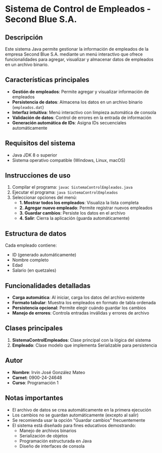 # Sistema de Control de Empleados - Second Blue S.A.

## Descripción
Este sistema Java permite gestionar la información de empleados de la empresa Second Blue S.A. mediante un menú interactivo que ofrece funcionalidades para agregar, visualizar y almacenar datos de empleados en un archivo binario.

## Características principales
- **Gestión de empleados**: Permite agregar y visualizar información de empleados
- **Persistencia de datos**: Almacena los datos en un archivo binario (`empleados.dat`)
- **Interfaz intuitiva**: Menú interactivo con limpieza automática de consola
- **Validación de datos**: Control de errores en la entrada de información
- **Generación automática de IDs**: Asigna IDs secuenciales automáticamente

## Requisitos del sistema
- Java JDK 8 o superior
- Sistema operativo compatible (Windows, Linux, macOS)

## Instrucciones de uso
1. Compilar el programa: `javac SistemaControlEmpleados.java`
2. Ejecutar el programa: `java SistemaControlEmpleados`
3. Seleccionar opciones del menú:
   - **1. Mostrar todos los empleados**: Visualiza la lista completa
   - **2. Agregar nuevo empleado**: Permite registrar nuevos empleados
   - **3. Guardar cambios**: Persiste los datos en el archivo
   - **4. Salir**: Cierra la aplicación (guarda automáticamente)

## Estructura de datos
Cada empleado contiene:
- ID (generado automáticamente)
- Nombre completo
- Edad
- Salario (en quetzales)

## Funcionalidades detalladas
- **Carga automática**: Al iniciar, carga los datos del archivo existente
- **Formato tabular**: Muestra los empleados en formato de tabla ordenada
- **Persistencia opcional**: Permite elegir cuándo guardar los cambios
- **Manejo de errores**: Controla entradas inválidas y errores de archivo

## Clases principales
1. **SistemaControlEmpleados**: Clase principal con la lógica del sistema
2. **Empleado**: Clase modelo que implementa Serializable para persistencia

## Autor
- **Nombre**: Irvin José González Mateo
- **Carnet**: 0900-24-24648
- **Curso**: Programación 1

## Notas importantes
- El archivo de datos se crea automáticamente en la primera ejecución
- Los cambios no se guardan automáticamente (excepto al salir)
- Se recomienda usar la opción "Guardar cambios" frecuentemente
- El sistema está diseñado para fines educativos demostrando:
  - Manejo de archivos binarios
  - Serialización de objetos
  - Programación estructurada en Java
  - Diseño de interfaces de consola